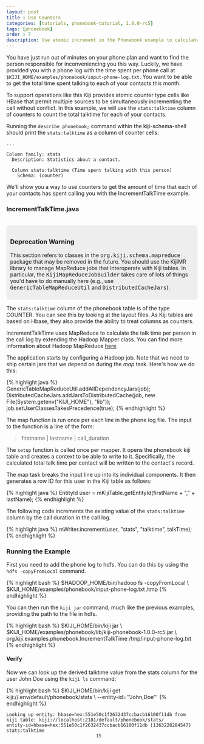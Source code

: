 ```yaml
---
layout: post
title : Use Counters
categories: [tutorials, phonebook-tutorial, 1.0.0-rc5]
tags: [phonebook]
order : 7
description: Use atomic increment in the Phonebook example to calculate talktime.
---
```


You have just run out of minutes on your phone plan and want to find the person responsible
for inconveniencing you this way. Luckily, we have provided you with a phone log with the
time spent per phone call at `$KIJI_HOME/examples/phonebook/input-phone-log.txt`. You want to
be able to get the total time spent talking to each of your contacts this month.

To support operations like this Kiji provides atomic counter type cells like HBase that
permit multiple sources to be simultaneously incrementing the cell without conflict. In
this example, we will use the `stats:talktime` column of counters to count the total
talktime for each of your contacts.

Running the `describe phonebook;` command within the kiji-schema-shell should print the
`stats:talktime` as a column of counter cells:

    ...

    Column family: stats
      Description: Statistics about a contact.

      Column stats:talktime (Time spent talking with this person)
        Schema: (counter)

We'll show you a way to use counters to get the amount of time that each of your contacts has
spent calling you with the IncrementTalkTime example.

### IncrementTalkTime.java


<div class="row">
  <div class="span2">&nbsp;</div>
  <div class="span8" style="background-color:#eee; border-radius: 6px; padding: 10px">
    <h3>Deprecation Warning</h3>
    <p>
      This section refers to classes in the <tt>org.kiji.schema.mapreduce</tt> package
      that may be removed in the future. You should use the KijiMR library to manage
      MapReduce jobs that interoperate with Kiji tables. In particular, the
      <tt>KijiMapReduceJobBuilder</tt> takes care of lots of things you'd have to do
      manually here (e.g., use <tt>GenericTableMapReduceUtil</tt> and
      <tt>DistributedCacheJars</tt>).
    </p>
  </div>
</div>

The `stats:talktime` column of the phonebook table is of the type COUNTER. You can see this by
looking at the layout files. As Kiji tables are based on Hbase, they also provide the ability to
treat columns as counters.

IncrementTalkTime uses MapReduce to calculate the talk time per person in the call log by
extending the Hadoop Mapper class. You can find more information about Hadoop MapReduce [here](http://hadoop.apache.org/).

The application starts by configuring a Hadoop job. Note that we need to ship certain jars
that we depend on during the *map* task. Here\'s how we do this:

{% highlight java %}
GenericTableMapReduceUtil.addAllDependencyJars(job);
DistributedCacheJars.addJarsToDistributedCache(job,
    new File(System.getenv("KIJI_HOME"), "lib"));
job.setUserClassesTakesPrecedence(true);
{% endhighlight %}

The map function is run once per each line in the phone log file. The input to the function
is a line of the form:

> firstname | lastname | call_duration

The `setup` function is called once per mapper. It opens the phonebook kiji table and creates
a context to be able to write to it. Specifically, the calculated total talk time per contact
will be written to the contact's record.

The map task breaks the input line up into its individual components. It then generates a row ID
for this user in the Kiji table as follows:

{% highlight java %}
EntityId user = mKijiTable.getEntityId(firstName + "," + lastName);
{% endhighlight %}

The following code increments the existing value of the `stats:talktime` column by the call
duration in the call log.

{% highlight java %}
mWriter.increment(user, "stats", "talktime", talkTime);
{% endhighlight %}

### Running the Example

First you need to add the phone log to hdfs. You can do this by using the `hdfs -copyFromLocal`
command.

<div class="userinput">
{% highlight bash %}
$HADOOP_HOME/bin/hadoop fs -copyFromLocal \
    $KIJI_HOME/examples/phonebook/input-phone-log.txt /tmp
{% endhighlight %}
</div>

You can then run the `kiji jar` command, much like the previous examples, providing the path
to the file in hdfs.

<div class="userinput">
{% highlight bash %}
$KIJI_HOME/bin/kiji jar \
    $KIJI_HOME/examples/phonebook/lib/kiji-phonebook-1.0.0-rc5.jar \
    org.kiji.examples.phonebook.IncrementTalkTime /tmp/input-phone-log.txt
{% endhighlight %}
</div>

#### Verify
Now we can look up the derived talktime value from the stats column for the user John Doe using the `kiji ls` command:

<div class="userinput">
{% highlight bash %}
$KIJI_HOME/bin/kiji get kiji://.env/default/phonebook/stats \
    --entity-id='"John,Doe"'
{% endhighlight %}
</div>

    Looking up entity: hbase=hex:551e50c1f2632437ccbacb16100f11db from kiji table: kiji://localhost:2181/default/phonebook/stats/
    entity-id=hbase=hex:551e50c1f2632437ccbacb16100f11db [1363228284547] stats:talktime
                                     15
